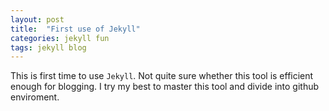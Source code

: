 ```yaml
---
layout: post
title:  "First use of Jekyll"
categories: jekyll fun
tags: jekyll blog
---
```

This is first time to use `Jekyll`. Not quite sure whether this tool is efficient enough for blogging. I try my best to master this tool and divide into github enviroment.

